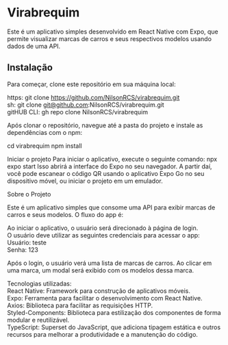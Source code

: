 # Virabrequim

Este é um aplicativo simples desenvolvido em React Native com Expo, que permite visualizar marcas de carros e seus respectivos modelos usando dados de uma API.

## Instalação

Para começar, clone este repositório em sua máquina local:

 https: git clone https://github.com/NilsonRCS/virabrequim.git \
 sh: git clone git@github.com:NilsonRCS/virabrequim.git \
 gitHUB CLI: gh repo clone NilsonRCS/virabrequim 

 Após clonar o repositório, navegue até a pasta do projeto e instale as dependências com o npm:

 cd virabrequim
 npm install

 Iniciar o projeto 
 Para iniciar o aplicativo, execute o seguinte comando:
 npx expo start
 Isso abrirá a interface do Expo no seu navegador. A partir daí, você pode escanear o código QR usando o aplicativo Expo Go no seu dispositivo móvel, ou iniciar o projeto em um emulador.

 Sobre o Projeto

 Este é um aplicativo simples que consome uma API para exibir marcas de carros e seus modelos. O fluxo do app é:

   Ao iniciar o aplicativo, o usuário será direcionado à página de login. \
   O usuário deve utilizar as seguintes credenciais para acessar o app: \
       Usuário: teste \
       Senha: 123 
       
   Após o login, o usuário verá uma lista de marcas de carros.
   Ao clicar em uma marca, um modal será exibido com os modelos dessa marca.

  Tecnologias utilizadas: \
    React Native: Framework para construção de aplicativos móveis. \
    Expo: Ferramenta para facilitar o desenvolvimento com React Native. \
    Axios: Biblioteca para facilitar as requisições HTTP. \
    Styled-Components: Biblioteca para estilização dos componentes de forma modular e reutilizável. \
    TypeScript: Superset do JavaScript, que adiciona tipagem estática e outros recursos para melhorar a produtividade e a manutenção do código.
